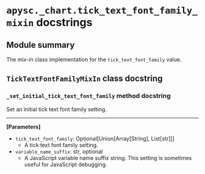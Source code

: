 # `apysc._chart.tick_text_font_family_mixin` docstrings

## Module summary

The mix-in class implementation for the `tick_text_font_family` value.

## `TickTextFontFamilyMixIn` class docstring

### `_set_initial_tick_text_font_family` method docstring

Set an initial tick text font family setting.<hr>

**[Parameters]**

- `tick_text_font_family`: Optional[Union[Array[String], List[str]]]
  - A tick text font family setting.
- `variable_name_suffix`: str, optional
  - A JavaScript variable name suffix string. This setting is sometimes useful for JavaScript debugging.